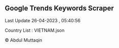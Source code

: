 

## Google Trends Keywords Scraper 
 
Last Update 26-04-2023 , 05:40:56

Country List :
VIETNAM.json



© Abdul Muttaqin 
